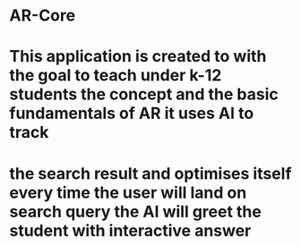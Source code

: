 # AR-Core

# This application is created to with the goal to teach under k-12 students the concept and the basic fundamentals of AR it uses AI to track 
# the search result and optimises itself every time the user will land on search query the AI will greet the student with interactive answer

